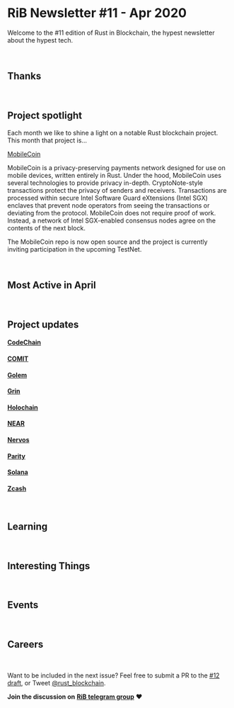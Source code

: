 # RiB Newsletter #11 - Apr 2020

Welcome to the #11 edition of Rust in Blockchain, the hypest newsletter about the hypest tech. <!--[Previous: #10](). -->


&nbsp;


## Thanks


&nbsp;


## Project spotlight

Each month we like to shine a light on a notable Rust blockchain project. This month that project is…

[MobileCoin](https://github.com/mobilecoinofficial/mobilecoin)

MobileCoin is a privacy-preserving payments network designed for use on mobile devices, written entirely in Rust. Under the hood, MobileCoin uses several technologies to provide privacy in-depth. CryptoNote-style transactions protect the privacy of senders and receivers. Transactions are processed within secure Intel Software Guard eXtensions (Intel SGX) enclaves that prevent node operators from seeing the transactions or deviating from the protocol. MobileCoin does not require proof of work. Instead, a network of Intel SGX-enabled consensus nodes agree on the contents of the next block.

The MobileCoin repo is now open source and the project is currently inviting participation in the upcoming TestNet.

&nbsp;


## Most Active in April

&nbsp;



## Project updates

#### [**CodeChain**](https://github.com/codeChain-io/)


#### [**COMIT**](https://comit.network/)


#### [**Golem**](https://golem.network/)


#### [**Grin**](https://github.com/mimblewimble/grin)


#### [**Holochain**](https://github.com/holochain/)


#### [**NEAR**](https://github.com/nearprotocol/nearcore)


#### [**Nervos**](https://github.com/nervosnetwork)


#### [**Parity** ](https://github.com/paritytech)


#### [**Solana**](https://github.com/solana-labs/solana)


#### [**Zcash**](https://z.cash/)


&nbsp;

## Learning



&nbsp;

## Interesting Things



&nbsp;

## Events


&nbsp;

## Careers


&nbsp;

Want to be included in the next issue? Feel free to submit a PR to the [#12 draft](), or Tweet [@rust_blockchain](https://twitter.com/rust_blockchain).

**Join the discussion on** [**RiB telegram group**](https://t.me/rustinblockchain) **❤️**
